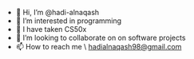 - 👋 Hi, I’m @hadi-alnaqash
- 👀 I’m interested in programming
- 🌱 I have taken CS50x
- 💞️ I’m looking to collaborate on on software projects
- 📫 How to reach me \\ hadialnaqash98@gmail.com

<!---
hadi-alnaqash/hadi-alnaqash is a ✨ special ✨ repository because its `README.md` (this file) appears on your GitHub profile.
You can click the Preview link to take a look at your changes.
--->
